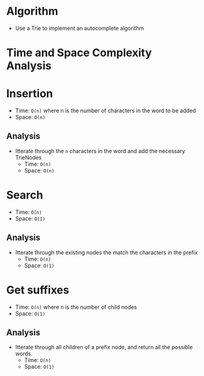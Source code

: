 # Algorithm
- Use a Trie to implement an autocomplete algorithm

# Time and Space Complexity Analysis
# Insertion
- Time: `O(n)` where n is the number of characters in the word to be added
- Space: `O(n)`
## Analysis
- Itterate through the `n` characters in the word and add the necessary TrieNodes
  - Time: `O(n)`
  - Space: `O(n)`

# Search
- Time: `O(n)`
- Space: `O(1)`
## Analysis
- Itterate through the existing nodes the match the characters in the prefix
  - Time: `O(n)`
  - Space: `O(1)`

# Get suffixes
- Time: `O(n)` where n is the number of child nodes
- Space: `O(1)`
## Analysis
- Itterate through all children of a prefix node, and return all the possible words.
  - Time: `O(n)`
  - Space: `O(1)`
